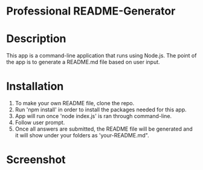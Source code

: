 # Professional README-Generator

# Description

This app is a command-line application that runs using Node.js. The point of the app is to generate a README.md file based on user input.

# Installation

1. To make your own README file, clone the repo.
2. Run 'npm install' in order to install the packages needed for this app.
3. App will run once 'node index.js' is ran through command-line.
4. Follow user prompt.
5. Once all answers are submitted, the README file will be generated and it will show under your folders as 'your-README.md".

# Screenshot
